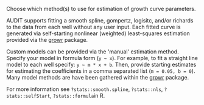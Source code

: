 Choose which method(s) to use for estimation of growth curve parameters.



AUDIT supports fitting a smooth spline, gompertz, logisitc, and/or richards to the data from each well without any user input. Each fitted curve is generated via self-starting nonlinear (weighted) least-squares estimation provided via the [growr][] package. 

Custom models can be provided via the 'manual' estimation method. Specify your model in formula form (`y ~ x`). For example, to fit a straight line model to each well specify: `y ~ m * x + b`. Then, provide starting estimates for estimating the coefficients in a comma separated list (`m = 0.05, b = 0`). Many model methods are have been gathered within the [growr][] package.

For more information see `?stats::smooth.spline`, `?stats::nls`, `?stats::selfStart`, `?stats::formula`in R.

[growr]: https://github.com/npjc/growr
